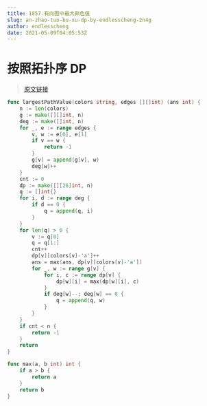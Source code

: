 ```yaml
---
title: 1857.有向图中最大颜色值
slug: an-zhao-tuo-bu-xu-dp-by-endlesscheng-2n4g
author: endlesscheng
date: 2021-05-09T04:05:53Z
---
```

# 按照拓扑序 DP
 
> [原文链接](https://leetcode.cn/problems/largest-color-value-in-a-directed-graph/solution/an-zhao-tuo-bu-xu-dp-by-endlesscheng-2n4g)
```go
func largestPathValue(colors string, edges [][]int) (ans int) {
	n := len(colors)
	g := make([][]int, n)
	deg := make([]int, n)
	for _, e := range edges {
		v, w := e[0], e[1]
		if v == w {
			return -1
		}
		g[v] = append(g[v], w)
		deg[w]++
	}
	cnt := 0
	dp := make([][26]int, n)
	q := []int{}
	for i, d := range deg {
		if d == 0 {
			q = append(q, i)
		}
	}
	for len(q) > 0 {
		v := q[0]
		q = q[1:]
		cnt++
		dp[v][colors[v]-'a']++
		ans = max(ans, dp[v][colors[v]-'a'])
		for _, w := range g[v] {
			for i, c := range dp[v] {
				dp[w][i] = max(dp[w][i], c)
			}
			if deg[w]--; deg[w] == 0 {
				q = append(q, w)
			}
		}
	}
	if cnt < n {
		return -1
	}
	return
}

func max(a, b int) int {
	if a > b {
		return a
	}
	return b
}
```

